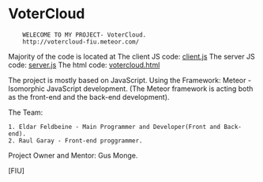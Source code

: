 # VoterCloud

		WELECOME TO MY PROJECT- VoterCloud.
		http://votercloud-fiu.meteor.com/

Majority of the code is located at
The client JS code: [client.js](Code/voterCloud/client/client.js)
The server JS code: [server.js](Code/voterCloud/server/server.js)
The html code: [votercloud.html](Code/voterCloud/votercloud.html)

The project is mostly based on JavaScript.
Using the Framework: Meteor - 
Isomorphic JavaScript development.
(The Meteor framework is acting both as the front-end and the back-end development).

The Team:

	1. Eldar Feldbeine - Main Programmer and Developer(Front and Back-end).
	2. Raul Garay - Front-end proggrammer.

Project Owner and Mentor:
	Gus Monge.
	

[FIU]
